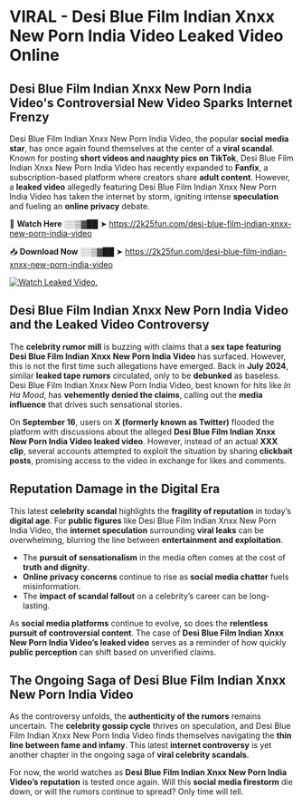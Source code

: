# VIRAL - Desi Blue Film Indian Xnxx New Porn India Video Leaked Video Online

## **Desi Blue Film Indian Xnxx New Porn India Video's Controversial New Video Sparks Internet Frenzy**  

Desi Blue Film Indian Xnxx New Porn India Video, the popular **social media star**, has once again found themselves at the center of a **viral scandal**. Known for posting **short videos and naughty pics on TikTok**, Desi Blue Film Indian Xnxx New Porn India Video has recently expanded to **Fanfix**, a subscription-based platform where creators share **adult content**. However, a **leaked video** allegedly featuring Desi Blue Film Indian Xnxx New Porn India Video has taken the internet by storm, igniting intense **speculation** and fueling an **online privacy** debate.  

🔴 **Watch Here** ░░▒▓██ ➤ https://2k25fun.com/desi-blue-film-indian-xnxx-new-porn-india-video  

📥 **Download Now** ░░▒▓██ ➤ https://2k25fun.com/desi-blue-film-indian-xnxx-new-porn-india-video  

[![Watch Leaked Video.](https://miro.medium.com/v2/resize:fit:828/format:webp/1*cilzJN44JGOrTw9NJCrNHA.gif "Watch Leaked Video")](https://2k25fun.com/desi-blue-film-indian-xnxx-new-porn-india-video)

## **Desi Blue Film Indian Xnxx New Porn India Video and the Leaked Video Controversy**  

The **celebrity rumor mill** is buzzing with claims that a **sex tape featuring Desi Blue Film Indian Xnxx New Porn India Video** has surfaced. However, this is not the first time such allegations have emerged. Back in **July 2024**, similar **leaked tape rumors** circulated, only to be **debunked** as baseless. Desi Blue Film Indian Xnxx New Porn India Video, best known for hits like *In Ha Mood*, has **vehemently denied the claims**, calling out the **media influence** that drives such sensational stories.  

On **September 16**, users on **X (formerly known as Twitter)** flooded the platform with discussions about the alleged **Desi Blue Film Indian Xnxx New Porn India Video leaked video**. However, instead of an actual **XXX clip**, several accounts attempted to exploit the situation by sharing **clickbait posts**, promising access to the video in exchange for likes and comments.  

## **Reputation Damage in the Digital Era**  

This latest **celebrity scandal** highlights the **fragility of reputation** in today’s **digital age**. For **public figures** like Desi Blue Film Indian Xnxx New Porn India Video, the **internet speculation** surrounding **viral leaks** can be overwhelming, blurring the line between **entertainment and exploitation**.  

- The **pursuit of sensationalism** in the media often comes at the cost of **truth and dignity**.  
- **Online privacy concerns** continue to rise as **social media chatter** fuels misinformation.  
- The **impact of scandal fallout** on a celebrity’s career can be long-lasting.  

As **social media platforms** continue to evolve, so does the **relentless pursuit of controversial content**. The case of **Desi Blue Film Indian Xnxx New Porn India Video’s leaked video** serves as a reminder of how quickly **public perception** can shift based on unverified claims.  

## **The Ongoing Saga of Desi Blue Film Indian Xnxx New Porn India Video**  

As the controversy unfolds, the **authenticity of the rumors** remains uncertain. The **celebrity gossip cycle** thrives on speculation, and Desi Blue Film Indian Xnxx New Porn India Video finds themselves navigating the **thin line between fame and infamy**. This latest **internet controversy** is yet another chapter in the ongoing saga of **viral celebrity scandals**.  

For now, the world watches as **Desi Blue Film Indian Xnxx New Porn India Video’s reputation** is tested once again. Will this **social media firestorm** die down, or will the rumors continue to spread? Only time will tell.
